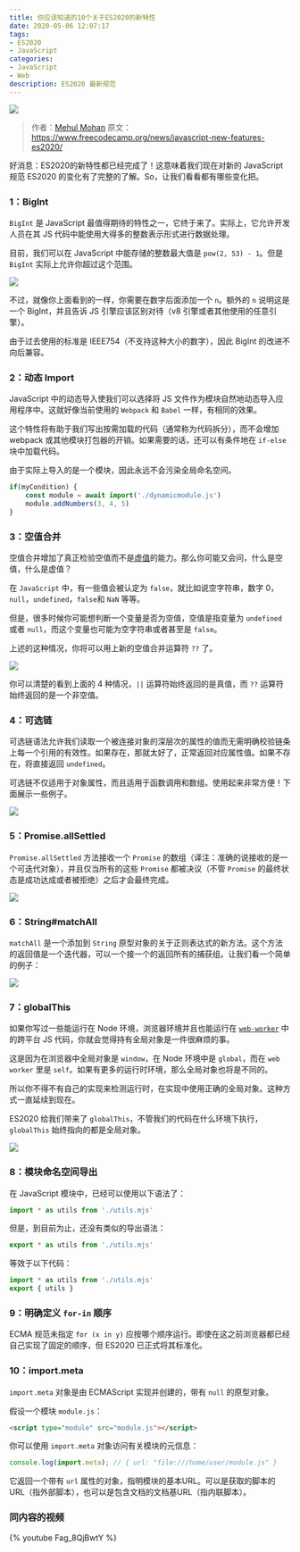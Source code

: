 ```yaml
---
title: 你应该知道的10个关于ES2020的新特性
date: 2020-05-06 12:07:17
tags:
- ES2020
- JavaScript
categories:
- JavaScript
- Web
description: ES2020 最新规范
---
```


![](/images/ES2020/2.jpg)

> 作者：[Mehul Mohan](https://www.freecodecamp.org/news/author/mehulmpt/)
> 原文：https://www.freecodecamp.org/news/javascript-new-features-es2020/

好消息：ES2020的新特性都已经完成了！这意味着我们现在对新的 JavaScript 规范 ES2020 的变化有了完整的了解。So，让我们看看都有哪些变化把。

### 1：BigInt

`BigInt` 是 JavaScript 最值得期待的特性之一，它终于来了。实际上，它允许开发人员在其 JS 代码中能使用大得多的整数表示形式进行数据处理。

目前，我们可以在 JavaScript 中能存储的整数最大值是 `pow(2, 53) - 1`。但是 `BigInt` 实际上允许你超过这个范围。

![](/images/ES2020/1.png)

不过，就像你上面看到的一样，你需要在数字后面添加一个 `n`。额外的 `n` 说明这是一个 BigInt，并且告诉 JS 引擎应该区别对待（v8 引擎或者其他使用的任意引擎）。

由于过去使用的标准是 IEEE754（不支持这种大小的数字），因此 BigInt 的改进不向后兼容。

### 2：动态 Import

JavaScript 中的动态导入使我们可以选择将 JS 文件作为模块自然地动态导入应用程序中。这就好像当前使用的 `Webpack` 和 `Babel` 一样，有相同的效果。

这个特性将有助于我们写出按需加载的代码（通常称为代码拆分），而不会增加 webpack 或其他模块打包器的开销。如果需要的话，还可以有条件地在 `if-else` 块中加载代码。

由于实际上导入的是一个模块，因此永远不会污染全局命名空间。

```javascript
if(myCondition) {
    const module = await import('./dynamicmodule.js')
    module.addNumbers(3, 4, 5)
}
```

### 3：空值合并

空值合并增加了真正检验空值而不是[虚值](https://developer.mozilla.org/en-US/docs/Glossary/Falsy)的能力。那么你可能又会问，什么是空值，什么是虚值？

在 `JavaScript` 中，有一些值会被认定为 `false`，就比如说空字符串，数字 0，`null`，`undefined`，`false`和 `NaN` 等等。

但是，很多时候你可能想判断一个变量是否为空值，空值是指变量为 `undefined` 或者 `null`，而这个变量也可能为空字符串或者甚至是 `false`。

上述的这种情况，你将可以用上新的空值合并运算符 `??` 了。

![](/images/ES2020/3.png)

你可以清楚的看到上面的 4 种情况，`||` 运算符始终返回的是真值，而 `??` 运算符始终返回的是一个非空值。

### 4：可选链

可选链语法允许我们读取一个被连接对象的深层次的属性的值而无需明确校验链条上每一个引用的有效性。如果存在，那就太好了，正常返回对应属性值。如果不存在，将直接返回 `undefined`。

可选链不仅适用于对象属性，而且适用于函数调用和数组。使用起来非常方便！下面展示一些例子。

![](/images/ES2020/4.png)

### 5：Promise.allSettled

`Promise.allSettled` 方法接收一个 `Promise` 的数组（译注：准确的说接收的是一个可迭代对象），并且仅当所有的这些 `Promise` 都被决议（不管 `Promise` 的最终状态是成功达成或者被拒绝）之后才会最终完成。

![](/images/ES2020/5.png)

### 6：String#matchAll

`matchAll` 是一个添加到 `String` 原型对象的关于正则表达式的新方法。这个方法的返回值是一个迭代器，可以一个接一个的返回所有的捕获组。让我们看一个简单的例子：

![](/images/ES2020/6.png)

### 7：globalThis

如果你写过一些能运行在 Node 环境，浏览器环境并且也能运行在 [`web-worker`](https://developer.mozilla.org/zh-CN/docs/Web/API/Worker) 中的跨平台 JS 代码，你就会觉得持有全局对象是一件很麻烦的事。

这是因为在浏览器中全局对象是 `window`，在 Node 环境中是 `global`，而在 `web worker` 里是 `self`。如果有更多的运行时环境，那么全局对象也将是不同的。

所以你不得不有自己的实现来检测运行时，在实现中使用正确的全局对象。这种方式一直延续到现在。

ES2020 给我们带来了 `globalThis`，不管我们的代码在什么环境下执行，`globalThis` 始终指向的都是全局对象。

![](/images/ES2020/7.png)

### 8：模块命名空间导出

在 JavaScript 模块中，已经可以使用以下语法了：

```javascript
import * as utils from './utils.mjs'
```

但是，到目前为止，还没有类似的导出语法：

```javascript
export * as utils from './utils.mjs'
```

等效于以下代码：

```javascript
import * as utils from './utils.mjs'
export { utils }
```

### 9：明确定义 `for-in` 顺序

ECMA 规范未指定 `for (x in y)` 应按哪个顺序运行。即使在这之前浏览器都已经自己实现了固定的顺序，但 ES2020 已正式将其标准化。

### 10：import.meta

`import.meta` 对象是由 ECMAScript 实现并创建的，带有 `null` 的原型对象。

假设一个模块 `module.js`：

```html
<script type="module" src="module.js"></script>
```

你可以使用 `import.meta` 对象访问有关模块的元信息：

```javascript
console.log(import.meta); // { url: "file:///home/user/module.js" }
```

它返回一个带有 `url` 属性的对象，指明模块的基本URL。可以是获取的脚本的URL（指外部脚本），也可以是包含文档的文档基URL（指内联脚本）。

### 同内容的视频

{% youtube Fag_8QjBwtY %}
